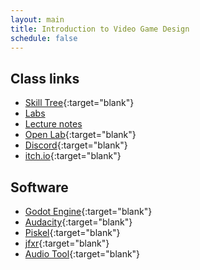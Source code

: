 ```yaml
---
layout: main
title: Introduction to Video Game Design
schedule: false
---
```


## Class links
- [Skill Tree](skill_tree){:target="blank"}
- [Labs](labs)
- [Lecture notes](notes)
- [Open Lab](https://openlab.bmcc.cuny.edu/mmp-270-fall-2021/){:target="blank"}
- [Discord](https://discord.com/invite/YTNKaWr7VA){:target="blank"}
- [itch.io](https://itch.io/){:target="blank"}

## Software
- [Godot Engine](https://godotengine.org/){:target="blank"}
- [Audacity](https://www.audacityteam.org/){:target="blank"}
- [Piskel](https://www.piskelapp.com/){:target="blank"}
- [jfxr](https://jfxr.frozenfractal.com/){:target="blank"}
- [Audio Tool](https://www.audiotool.com/app){:target="blank"} 
